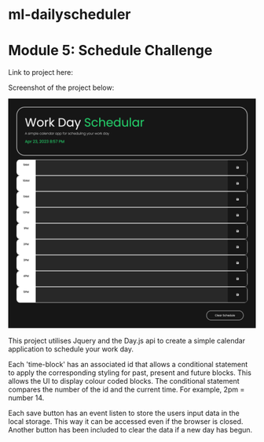 # ml-dailyscheduler


<h1>Module 5: Schedule Challenge</h1>


Link to project here:



Screenshot of the project below:

<img src="./assets/screenshot_project.png">


This project utilises Jquery and the Day.js api to create a simple calendar application to schedule your work day. 

Each 'time-block' has an associated id that allows a conditional statement to apply the corresponding styling for past, present and future blocks. This allows the UI to display colour coded blocks. The conditional statement compares the number of the id and the current time. For example, 2pm = number 14. 

Each save button has an event listen to store the users input data in the local storage. This way it can be accessed even if the browser is closed. Another button has been included to clear the data if a new day has begun. 

